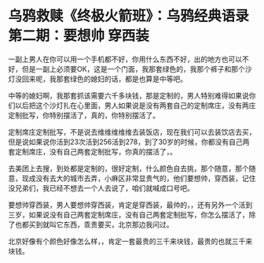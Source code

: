 # 乌鸦救赎《终极火箭班》：乌鸦经典语录 第二期：要想帅  穿西装

一副上男人在你可以用一个手机都不好，你用什么东西不好，出的地方也可以不好，但是一副上必须要OK，这是一个门面，我那套绿色的，我那个裤子和那个沙灯没回来呢，我那套绿色的媳妇的话，都是也算是中等吧。

中等的媳妇啊，我那套抓该需要六千多块钱，那是定制的，男人特别难得如果说你们以后把这个沙灯扎在心里面，男人如果说是没有两套自己的定制席庄，没有两庄定制批写，你特别摆活了，真的，你特别摆活了。

定制席庄定制批写，不是说去维维维维维去装饭店，现在我们可以去装饮店去买，但是说如果说你活到23次活到256活到278，到了30岁的时候，你都没有自己两套定制席庄，没有自己两套定制批写，你真的摆活了，。

去美团上去搜，到处都是定制的，很好定制，什么颜色自去挑，那个随意，那个随意，现成没有去大的城市去弄，小麻区非常显贵气的，他们要想帅，穿西装，记住没兄弟们，我已经不想去一个人去说了，咱们就喊成口号吧。

要想帅穿西装，男人要想帅穿西装，肯定是穿西装，最帅的，，还有另外一个活到三岁，如果说没有自己两套定制席庄，没有自己两套定制批写，你怎么摆活了，除了也都买到就叫它东西，乖贵要买，北京那边我问过。

北京好像有个颜色好像怎么样，，肯定一套最贵的三千来块钱，最贵的也就三千来块钱。